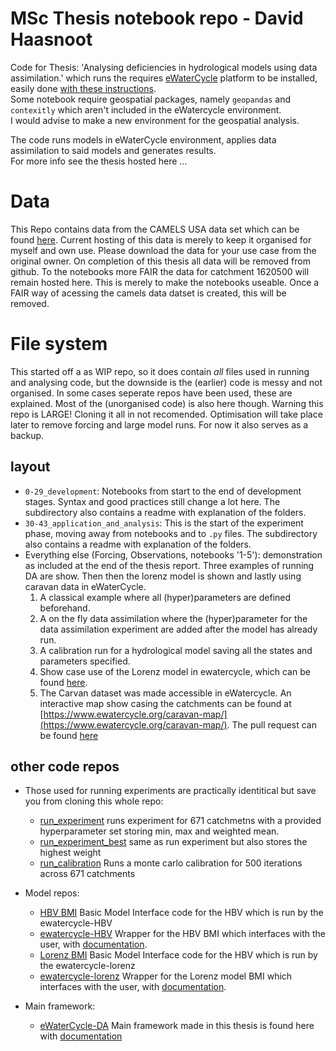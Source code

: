 # MSc Thesis notebook repo - David Haasnoot
Code for Thesis: 'Analysing deficiencies in hydrological models using data assimilation.' which runs the requires [eWaterCycle](https://www.ewatercycle.org/) platform to be installed, easily done [with these instructions](https://github.com/eWaterCycle/ewatercycle). <br>
Some notebook require geospatial packages, namely `geopandas` and `contexitly` which aren't included in the eWatercycle environment. <br>
I would advise to make a new environment for the geospatial analysis.<br>

The code runs models in eWaterCycle environment, applies data assimilation to said models and generates results.<br>
For more info see the thesis hosted here ... 


# Data
This Repo contains data from the CAMELS USA data set which can be found [here](https://ral.ucar.edu/solutions/products/camels). 
Current hosting of this data is merely to keep it organised for myself and own use. Please download the data for your use case from the original owner. 
On completion of this thesis all data will be removed from github. 
To the notebooks more FAIR the data for catchment 1620500 will remain hosted here. This is merely to make the notebooks useable.
Once a FAIR way of acessing the camels data datset is created, this will be removed. 

# File system
This started off a as WIP repo, so it does contain _all_ files used in running and analysing code, but the downside is the (earlier) code is messy and not organised. 
In some cases seperate repos have been used, these are explained. Most of the (unorganised code) is also here though.
Warning this repo is LARGE! Cloning it all in not recomended. Optimisation will take place later to remove forcing and large model runs. For now it also serves as a backup. 

## layout
- `0-29_development`: Notebooks from start to the end of development stages. Syntax and good practices still change a lot here. The subdirectory also contains a readme with explanation of the folders. 
- `30-43_application_and_analysis`: This is the start of the experiment phase, moving away from notebooks and to `.py` files.  The subdirectory also contains a readme with explanation of the folders. 
- Everything else (Forcing, Observations, notebooks '1-5'): demonstration as included at the end of the thesis report. Three examples of running DA are show. Then then the lorenz model is shown and lastly using caravan data in eWaterCycle. 
    1. A classical example where all (hyper)parameters are defined beforehand. 
    1. A on the fly data assimilation where the (hyper)parameter for the data assimilation experiment are added after the model has already run.
    1. A calibration run for a hydrological model saving all the states and parameters specified.
    1. Show case use of the Lorenz model in ewatercycle, which can be found [here](https://github.com/Daafip/ewatercycle-lorenz). 
    1. The Carvan dataset was made accessible in eWatercycle. An interactive map show casing the catchments can be found at [https://www.ewatercycle.org/caravan-map/](https://www.ewatercycle.org/caravan-map/). The pull request can be found [here](https://github.com/eWaterCycle/ewatercycle/pull/407)

## other code repos
- Those used for running experiments are practically identitical but save you from cloning this whole repo:
    - [run_experiment](https://github.com/Daafip/run_experiment) runs experiment for 671 catchmetns with a provided hyperparameter set storing min, max and weighted mean. 
    - [run_experiment_best](https://github.com/Daafip/run_experiment_best) same as run experiment but also stores the highest weight
    - [run_calibration](https://github.com/Daafip/run_calibration) Runs a monte carlo calibration for 500 iterations across 671 catchments

- Model repos:
    - [HBV BMI](https://github.com/Daafip/HBV-bmi) Basic Model Interface code for the HBV which is run by the ewatercycle-HBV
    - [ewatercycle-HBV](https://github.com/Daafip/ewatercycle-hbv) Wrapper for the HBV BMI which interfaces with the user, with [documentation](https://ewatercycle-hbv.readthedocs.io/en/latest/index.html). 
    - [Lorenz BMI](https://github.com/Daafip/lorenz-bmi) Basic Model Interface code for the HBV which is run by the ewatercycle-lorenz
    - [ewatercycle-lorenz](https://github.com/Daafip/ewatercycle-lorenz) Wrapper for the Lorenz model BMI which interfaces with the user, with [documentation](https://ewatercycle-lorenz.readthedocs.io/en/latest/index.html).
 
- Main framework:
    - [eWaterCycle-DA](https://github.com/Daafip/eWaterCycle-DA) Main framework made in this thesis is found here with [documentation](https://ewatercycle-da.readthedocs.io/en/latest)
